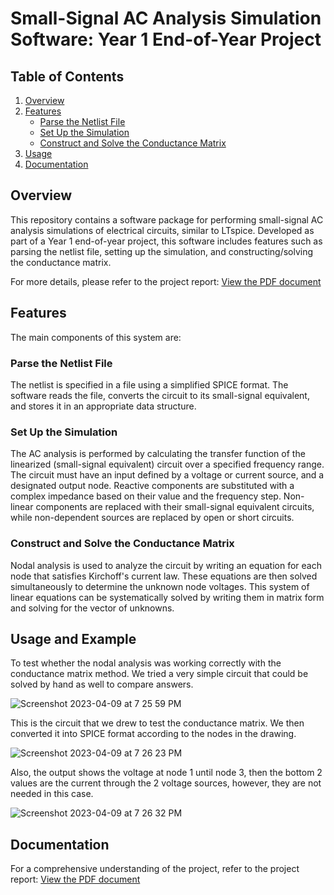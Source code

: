 # Small-Signal AC Analysis Simulation Software: Year 1 End-of-Year Project

## Table of Contents
1. [Overview](#overview)
2. [Features](#features)
   - [Parse the Netlist File](#parse-the-netlist-file)
   - [Set Up the Simulation](#set-up-the-simulation)
   - [Construct and Solve the Conductance Matrix](#construct-and-solve-the-conductance-matrix)
3. [Usage](#usage)
4. [Documentation](#documentation)

<a name="overview"></a>
## Overview

This repository contains a software package for performing small-signal AC analysis simulations of electrical circuits, similar to LTspice. Developed as part of a Year 1 end-of-year project, this software includes features such as parsing the netlist file, setting up the simulation, and constructing/solving the conductance matrix.

For more details, please refer to the project report:
[View the PDF document](Circuit_Simulator_Report.pdf)

<a name="features"></a>
## Features

The main components of this system are:

<a name="parse-the-netlist-file"></a>
### Parse the Netlist File

The netlist is specified in a file using a simplified SPICE format. The software reads the file, converts the circuit to its small-signal equivalent, and stores it in an appropriate data structure.

<a name="set-up-the-simulation"></a>
### Set Up the Simulation

The AC analysis is performed by calculating the transfer function of the linearized (small-signal equivalent) circuit over a specified frequency range. The circuit must have an input defined by a voltage or current source, and a designated output node. Reactive components are substituted with a complex impedance based on their value and the frequency step. Non-linear components are replaced with their small-signal equivalent circuits, while non-dependent sources are replaced by open or short circuits.

<a name="construct-and-solve-the-conductance-matrix"></a>
### Construct and Solve the Conductance Matrix

Nodal analysis is used to analyze the circuit by writing an equation for each node that satisfies Kirchoff's current law. These equations are then solved simultaneously to determine the unknown node voltages. This system of linear equations can be systematically solved by writing them in matrix form and solving for the vector of unknowns.

<a name="usage"></a>
## Usage and Example

To test whether the nodal analysis was working correctly with the conductance matrix method. We tried a very simple circuit that could be solved by hand as well to compare answers.

![Screenshot 2023-04-09 at 7 25 59 PM](https://user-images.githubusercontent.com/42444869/230790059-2592cd20-104f-40aa-8875-53cf8e8cd20c.png)


This is the circuit that we drew to test the conductance matrix. We then converted it into SPICE format according to the nodes in the drawing.

![Screenshot 2023-04-09 at 7 26 23 PM](https://user-images.githubusercontent.com/42444869/230790071-173f3deb-217c-4727-bf49-03a0d0cf6945.png)

Also, the output shows the voltage at node 1 until node 3, then the bottom 2 values are the current through the 2 voltage sources, however, they are not needed in this case.

![Screenshot 2023-04-09 at 7 26 32 PM](https://user-images.githubusercontent.com/42444869/230790076-e69611b3-0181-44aa-8df8-d4785051a4a3.png)

<a name="documentation"></a>
## Documentation

For a comprehensive understanding of the project, refer to the project report:
[View the PDF document](Circuit_Simulator_Report.pdf)
